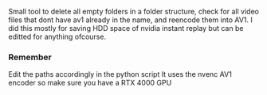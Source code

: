 Small tool to delete all empty folders in a folder structure, check for all video files that dont have av1 already in the name, and reencode them into AV1. 
I did this mostly for saving HDD space of nvidia instant replay but can be editted for anything ofcourse.

### Remember
Edit the paths accordingly in the python script
It uses the nvenc AV1 encoder so make sure you have a RTX 4000 GPU
